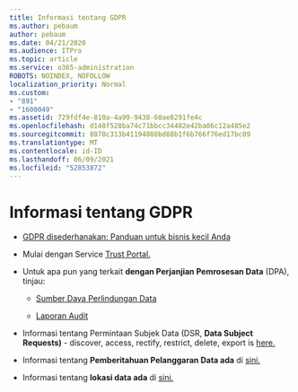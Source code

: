 ```yaml
---
title: Informasi tentang GDPR
ms.author: pebaum
author: pebaum
ms.date: 04/21/2020
ms.audience: ITPro
ms.topic: article
ms.service: o365-administration
ROBOTS: NOINDEX, NOFOLLOW
localization_priority: Normal
ms.custom:
- "891"
- "1600049"
ms.assetid: 729fdf4e-810a-4a99-9438-60ae8291fe4c
ms.openlocfilehash: d148f528ba74c71bbcc34482e42ba06c12a485e2
ms.sourcegitcommit: 8878c313b41194808bd88b1f6b766f76ed17bc09
ms.translationtype: MT
ms.contentlocale: id-ID
ms.lasthandoff: 06/09/2021
ms.locfileid: "52853872"
---
```

# <a name="information-about-gdpr"></a>Informasi tentang GDPR

- [GDPR disederhanakan: Panduan untuk bisnis kecil Anda](/microsoft-365/admin/security-and-compliance/gdpr-compliance)

- Mulai dengan Service [Trust Portal.](https://servicetrust.microsoft.com/ViewPage/GDPRGetStarted)

- Untuk apa pun yang terkait **dengan Perjanjian Pemrosesan Data** (DPA), tinjau:

  - [Sumber Daya Perlindungan Data](https://servicetrust.microsoft.com/ViewPage/TrustDocuments)

  - [Laporan Audit](https://servicetrust.microsoft.com/ViewPage/MSComplianceGuide)

- Informasi tentang Permintaan Subjek Data (DSR, **Data Subject Requests)** - discover, access, rectify, restrict, delete, export is [here.](/microsoft-365/compliance/gdpr-dsr-office365)

- Informasi tentang **Pemberitahuan Pelanggaran Data ada** di [sini.](https://servicetrust.microsoft.com/ViewPage/GDPRBreach)

- Informasi tentang **lokasi data ada** di [sini.](https://products.office.com/where-is-your-data-located?ms.officeurl=datamaps&amp;geo=All#All)
